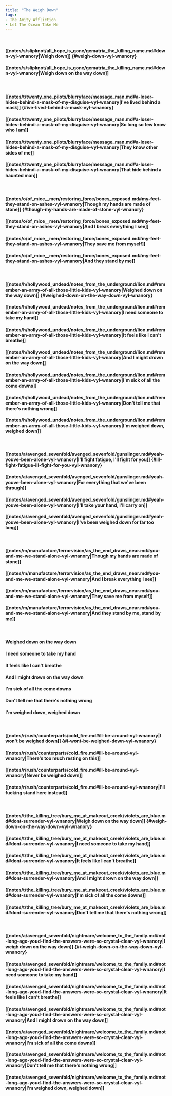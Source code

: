 ```yaml
---
title: "The Weigh Down"
tags:
- The Amity Affliction
- Let The Ocean Take Me
---
```

&nbsp;
#### [[notes/s/slipknot/all_hope_is_gone/gematria_the_killing_name.md#down-vyl-wnanory|Weigh down]] {#weigh-down-vyl-wnanory}
#### [[notes/s/slipknot/all_hope_is_gone/gematria_the_killing_name.md#down-vyl-wnanory|Weigh down on the way down]]
&nbsp;
#### [[notes/t/twenty_one_pilots/blurryface/message_man.md#a-loser-hides-behind-a-mask-of-my-disguise-vyl-wnanory|I've lived behind a mask]] {#ive-lived-behind-a-mask-vyl-wnanory}
#### [[notes/t/twenty_one_pilots/blurryface/message_man.md#a-loser-hides-behind-a-mask-of-my-disguise-vyl-wnanory|So long so few know who I am]]
#### [[notes/t/twenty_one_pilots/blurryface/message_man.md#a-loser-hides-behind-a-mask-of-my-disguise-vyl-wnanory|They know other sides of me]]
#### [[notes/t/twenty_one_pilots/blurryface/message_man.md#a-loser-hides-behind-a-mask-of-my-disguise-vyl-wnanory|That hide behind a haunted man]]
&nbsp;
#### [[notes/o/of_mice__men/restoring_force/bones_exposed.md#my-feet-they-stand-on-ashes-vyl-wnanory|Though my hands are made of stone]] {#though-my-hands-are-made-of-stone-vyl-wnanory}
#### [[notes/o/of_mice__men/restoring_force/bones_exposed.md#my-feet-they-stand-on-ashes-vyl-wnanory|And I break everything I see]]
#### [[notes/o/of_mice__men/restoring_force/bones_exposed.md#my-feet-they-stand-on-ashes-vyl-wnanory|They save me from myself]]
#### [[notes/o/of_mice__men/restoring_force/bones_exposed.md#my-feet-they-stand-on-ashes-vyl-wnanory|And they stand by me]]
&nbsp;
#### [[notes/h/hollywood_undead/notes_from_the_underground/lion.md#remember-an-army-of-all-those-little-kids-vyl-wnanory|Weighed down on the way down]] {#weighed-down-on-the-way-down-vyl-wnanory}
#### [[notes/h/hollywood_undead/notes_from_the_underground/lion.md#remember-an-army-of-all-those-little-kids-vyl-wnanory|I need someone to take my hand]]
#### [[notes/h/hollywood_undead/notes_from_the_underground/lion.md#remember-an-army-of-all-those-little-kids-vyl-wnanory|It feels like I can't breathe]]
#### [[notes/h/hollywood_undead/notes_from_the_underground/lion.md#remember-an-army-of-all-those-little-kids-vyl-wnanory|And I might drown on the way down]]
#### [[notes/h/hollywood_undead/notes_from_the_underground/lion.md#remember-an-army-of-all-those-little-kids-vyl-wnanory|I'm sick of all the come downs]]
#### [[notes/h/hollywood_undead/notes_from_the_underground/lion.md#remember-an-army-of-all-those-little-kids-vyl-wnanory|Don't tell me that there's nothing wrong]]
#### [[notes/h/hollywood_undead/notes_from_the_underground/lion.md#remember-an-army-of-all-those-little-kids-vyl-wnanory|I'm weighed down, weighed down]]
&nbsp;
#### [[notes/a/avenged_sevenfold/avenged_sevenfold/gunslinger.md#yeah-youve-been-alone-vyl-wnanory|I'll fight fatigue, I'll fight for you]] {#ill-fight-fatigue-ill-fight-for-you-vyl-wnanory}
#### [[notes/a/avenged_sevenfold/avenged_sevenfold/gunslinger.md#yeah-youve-been-alone-vyl-wnanory|For everything that we've been through]]
#### [[notes/a/avenged_sevenfold/avenged_sevenfold/gunslinger.md#yeah-youve-been-alone-vyl-wnanory|I'll take your hand, I'll carry on]]
#### [[notes/a/avenged_sevenfold/avenged_sevenfold/gunslinger.md#yeah-youve-been-alone-vyl-wnanory|I've been weighed down for far too long]]
&nbsp;
#### [[notes/m/manufacture/terrorvision/as_the_end_draws_near.md#you-and-me-we-stand-alone-vyl-wnanory|Though my hands are made of stone]]
#### [[notes/m/manufacture/terrorvision/as_the_end_draws_near.md#you-and-me-we-stand-alone-vyl-wnanory|And I break everything I see]]
#### [[notes/m/manufacture/terrorvision/as_the_end_draws_near.md#you-and-me-we-stand-alone-vyl-wnanory|They save me from myself]]
#### [[notes/m/manufacture/terrorvision/as_the_end_draws_near.md#you-and-me-we-stand-alone-vyl-wnanory|And they stand by me, stand by me]]
&nbsp;
#### Weighed down on the way down
#### I need someone to take my hand
#### It feels like I can't breathe
#### And I might drown on the way down
#### I'm sick of all the come downs
#### Don't tell me that there's nothing wrong
#### I'm weighed down, weighed down
&nbsp;
#### [[notes/r/rush/counterparts/cold_fire.md#ill-be-around-vyl-wnanory|I won't be weighed down]] {#i-wont-be-weighed-down-vyl-wnanory}
#### [[notes/r/rush/counterparts/cold_fire.md#ill-be-around-vyl-wnanory|There's too much resting on this]]
#### [[notes/r/rush/counterparts/cold_fire.md#ill-be-around-vyl-wnanory|Never be weighed down]]
#### [[notes/r/rush/counterparts/cold_fire.md#ill-be-around-vyl-wnanory|I'll fucking stand here instead]]
&nbsp;
#### [[notes/t/the_killing_tree/bury_me_at_makeout_creek/violets_are_blue.md#dont-surrender-vyl-wnanory|Weigh down on the way down]] {#weigh-down-on-the-way-down-vyl-wnanory}
#### [[notes/t/the_killing_tree/bury_me_at_makeout_creek/violets_are_blue.md#dont-surrender-vyl-wnanory|I need someone to take my hand]]
#### [[notes/t/the_killing_tree/bury_me_at_makeout_creek/violets_are_blue.md#dont-surrender-vyl-wnanory|It feels like I can't breathe]]
#### [[notes/t/the_killing_tree/bury_me_at_makeout_creek/violets_are_blue.md#dont-surrender-vyl-wnanory|And I might drown on the way down]]
#### [[notes/t/the_killing_tree/bury_me_at_makeout_creek/violets_are_blue.md#dont-surrender-vyl-wnanory|I'm sick of all the come downs]]
#### [[notes/t/the_killing_tree/bury_me_at_makeout_creek/violets_are_blue.md#dont-surrender-vyl-wnanory|Don't tell me that there's nothing wrong]]
&nbsp;
#### [[notes/a/avenged_sevenfold/nightmare/welcome_to_the_family.md#not-long-ago-youd-find-the-answers-were-so-crystal-clear-vyl-wnanory|I weigh down on the way down]] {#i-weigh-down-on-the-way-down-vyl-wnanory}
#### [[notes/a/avenged_sevenfold/nightmare/welcome_to_the_family.md#not-long-ago-youd-find-the-answers-were-so-crystal-clear-vyl-wnanory|I need someone to take my hand]]
#### [[notes/a/avenged_sevenfold/nightmare/welcome_to_the_family.md#not-long-ago-youd-find-the-answers-were-so-crystal-clear-vyl-wnanory|It feels like I can't breathe]]
#### [[notes/a/avenged_sevenfold/nightmare/welcome_to_the_family.md#not-long-ago-youd-find-the-answers-were-so-crystal-clear-vyl-wnanory|And I might drown on the way down]]
#### [[notes/a/avenged_sevenfold/nightmare/welcome_to_the_family.md#not-long-ago-youd-find-the-answers-were-so-crystal-clear-vyl-wnanory|I'm sick of all the come downs]]
#### [[notes/a/avenged_sevenfold/nightmare/welcome_to_the_family.md#not-long-ago-youd-find-the-answers-were-so-crystal-clear-vyl-wnanory|Don't tell me that there's nothing wrong]]
#### [[notes/a/avenged_sevenfold/nightmare/welcome_to_the_family.md#not-long-ago-youd-find-the-answers-were-so-crystal-clear-vyl-wnanory|I'm weighed down, weighed down]]
